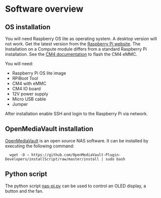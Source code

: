 # Software overview

## OS installation

You will need Raspberry OS lite as operating system. A desktop version will not work. Get the latest version from the [Raspberry Pi website](https://www.raspberrypi.com/software/operating-systems/#raspberry-pi-os-32-bit). 
The Installation on a Compute module differs from a standard Raspberry Pi installation. See the [CM4 documentation](https://www.raspberrypi.com/documentation/computers/compute-module.html#flashing-the-compute-module-emmc) to flash the CM4 eMMC.

You will need: 
* Raspberry Pi OS lite image
* RPiBoot Tool
* CM4 with eMMC
* CM4 IO board
* 12V power supply
* Micro USB cable
* Jumper

After installation enable SSH and login to the Raspberry Pi via network.

## OpenMediaVault installation

[OpenMediaVault](https://www.openmediavault.org/) is an open source NAS software. 
It can be installed by executing the following command:
~~~
  wget -O – https://github.com/OpenMediaVault-Plugin-Developers/installScript/raw/master/install | sudo bash
~~~

## Python script

The python script [nas-pi.py](./Python/nas-pi.py) can be used to control an OLED display, a button and the fan.